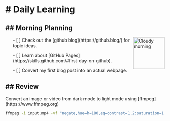 <h1># Daily Learning</h1>
<h2>## Morning Planning</h2>
<img alt="Cloudy morning" src="https://octodex.github.com/images/cloud.jpg" width="100" align="right">
<ul>- [ ] Check out the [github blog](https://github.blog/) for topic ideas.</ul>
<ul>- [ ] Learn about [GitHub Pages](https://skills.github.com/#first-day-on-github).</ul>
<ul>- [ ] Convert my first blog post into an actual webpage.</ul>
<h2>## Review</h2>
Convert an image or video from dark mode to light mode using [ffmpeg](https://www.ffmpeg.org)

```bash
ffmpeg -i input.mp4 -vf "negate,hue=h=180,eq=contrast=1.2:saturation=1.1" output.mp4
```

